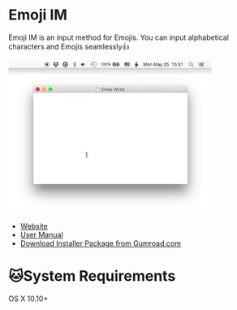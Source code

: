 # Emoji IM

Emoji IM is an input method for Emojis. You can input alphabetical characters and Emojis seamlessly👍

![](emoji-im-demo.gif)

- [Website](http://genjiapp.com/mac/emoji-im/index_en.html)
- [User Manual](http://genjiapp.com/mac/emoji-im/manual_en.html)
- [Download Installer Package from Gumroad.com](https://gum.co/emoji-im)

# 🐱System Requirements

OS X 10.10+